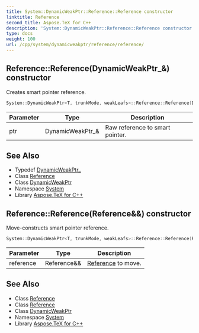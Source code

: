 ```yaml
---
title: System::DynamicWeakPtr::Reference::Reference constructor
linktitle: Reference
second_title: Aspose.TeX for C++
description: 'System::DynamicWeakPtr::Reference::Reference constructor. Creates smart pointer reference in C++.'
type: docs
weight: 100
url: /cpp/system/dynamicweakptr/reference/reference/
---
```

## Reference::Reference(DynamicWeakPtr_\&) constructor


Creates smart pointer reference.

```cpp
System::DynamicWeakPtr<T, trunkMode, weakLeafs>::Reference::Reference(DynamicWeakPtr_ &ptr)
```


| Parameter | Type | Description |
| --- | --- | --- |
| ptr | DynamicWeakPtr_\& | Raw reference to smart pointer. |

## See Also

* Typedef [DynamicWeakPtr_](../../dynamicweakptr_/)
* Class [Reference](../)
* Class [DynamicWeakPtr](../../)
* Namespace [System](../../../)
* Library [Aspose.TeX for C++](../../../../)
## Reference::Reference(Reference\&&) constructor


Move-constructs smart pointer reference.

```cpp
System::DynamicWeakPtr<T, trunkMode, weakLeafs>::Reference::Reference(Reference &&reference) noexcept
```


| Parameter | Type | Description |
| --- | --- | --- |
| reference | Reference\&& | [Reference](../) to move. |

## See Also

* Class [Reference](../)
* Class [Reference](../)
* Class [DynamicWeakPtr](../../)
* Namespace [System](../../../)
* Library [Aspose.TeX for C++](../../../../)
